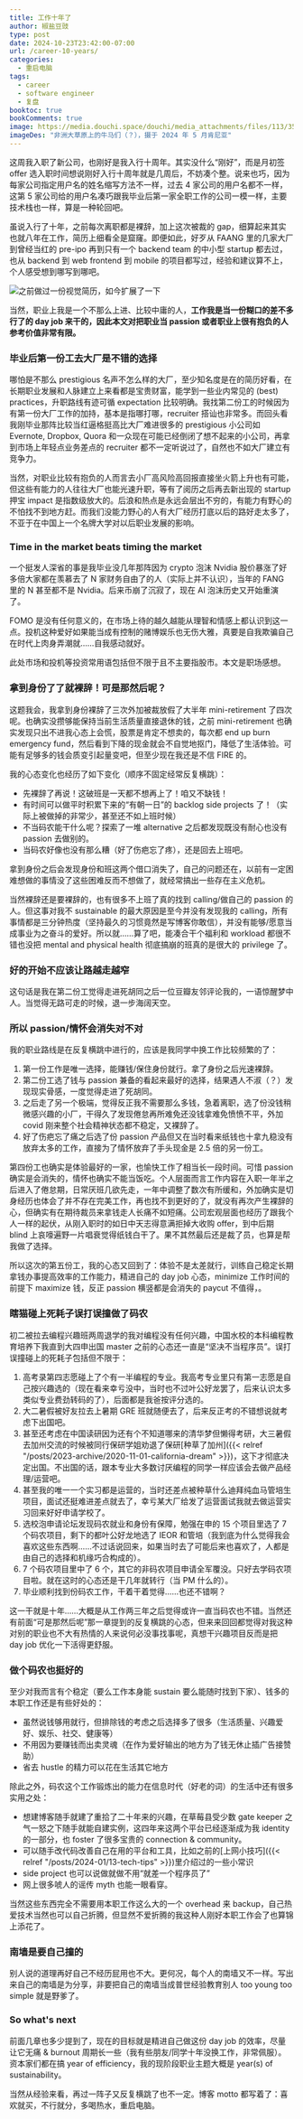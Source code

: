 ```yaml
---
title: 工作十年了
author: 椒盐豆豉
type: post
date: 2024-10-23T23:42:00-07:00
url: /career-10-years/
categories:
  - 重启电脑
tags:
  - career
  - software engineer
  - 复盘
booktoc: true
bookComments: true
image: https://media.douchi.space/douchi/media_attachments/files/113/354/613/699/827/426/original/c8e70f8c1a893124.png
imageDes: "非洲大草原上的牛马们（？），摄于 2024 年 5 月肯尼亚"
---
```


这周我入职了新公司，也刚好是我入行十周年。其实没什么“刚好”，而是月初签 offer 选入职时间想说刚好入行十周年就是几周后，不妨凑个整。说来也巧，因为每家公司指定用户名的姓名缩写方法不一样，过去 4 家公司的用户名都不一样，这第 5 家公司给的用户名凑巧跟我毕业后第一家全职工作的公司一模一样，主要技术栈也一样，算是一种轮回吧。

虽说入行了十年，之前每次离职都是裸辞，加上这次被裁的 gap，细算起来其实也就八年在工作，简历上细看全是窟窿。即便如此，好歹从 FAANG 里的几家大厂到曾经当红的 pre-ipo 再到只有一个 backend team 的中小型 startup 都去过，也从 backend 到 web frontend 到 mobile 的项目都写过，经验和建议算不上，个人感受想到哪写到哪吧。

![之前做过一份视觉简历，如今扩展了一下](https://media.douchi.space/douchi/media_attachments/files/113/361/012/248/084/128/original/e74b884f2b269474.png)

当然，职业上我是一个不那么上进、比较中庸的人，**工作我是当一份糊口的差不多行了的 day job 来干的，因此本文对把职业当 passion 或者职业上很有抱负的人参考价值非常有限。**

<!--more-->

### 毕业后第一份工去大厂是不错的选择
哪怕是不那么 prestigious 名声不怎么样的大厂，至少知名度是在的简历好看，在长期职业发展和人脉建立上来看都是宝贵财富，能学到一些业内常见的 (best) practices，升职路线有迹可循 expectation 比较明确。我找第二份工的时候因为有第一份大厂工作的加持，基本是指哪打哪，recruiter 搭讪也非常多。而回头看我刚毕业那阵比较当红逼格挺高比大厂难进很多的 prestigious 小公司如 Evernote, Dropbox, Quora 和一众现在可能已经倒闭了想不起来的小公司，再拿到市场上年轻点业务差点的 recruiter 都不一定听说过了，自然也不如大厂建立有竞争力。

当然，对职业比较有抱负的人而言去小厂高风险高回报直接坐火箭上升也有可能，但这些有能力的人往往大厂也能光速升职，等有了阅历之后再去新出现的 startup 押宝 impact 是指数级放大的。后浪和热点是永远会层出不穷的，有能力有野心的不怕找不到地方赶。而我们没能力野心的人有大厂经历打底以后的路好走太多了，不亚于在中国上一个名牌大学对以后职业发展的影响。

### Time in the market beats timing the market
一个挺发人深省的事是我毕业没几年那阵因为 crypto 泡沫 Nvidia 股价暴涨了好多倍大家都在羡慕去了 N 家财务自由了的人（实际上并不认识），当年的 FANG 里的 N 甚至都不是 Nvidia。后来币崩了沉寂了，现在 AI 泡沫历史又开始重演了。

FOMO 是没有任何意义的，在市场上待的越久越能从理智和情感上都认识到这一点。投机这种爱好如果能当成有控制的赌博娱乐也无伤大雅，真要是自我欺骗自己在时代上肉身弄潮就……自我感动就好。

此处市场和投机等投资常用语包括但不限于且不主要指股市。本文是职场感想。

### 拿到身份了了就裸辞！可是那然后呢？
这题我会，我拿到身份裸辞了三次外加被裁放假了大半年 mini-retirement 了四次呢。也确实没攒够能保持当前生活质量直接退休的钱，之前 mini-retirement 也确实发现只出不进我心态上会慌，股票是肯定不想卖的，每次都 end up burn emergency fund，然后看到下降的现金就会不自觉地抠门，降低了生活体验。可能有足够多的钱会质变引起量变吧，但至少现在我还是不信 FIRE 的。

我的心态变化也经历了如下变化（顺序不固定经常反复横跳）：
- 先裸辞了再说！这破班是一天都不想再上了！咱又不缺钱！
- 有时间可以做平时积累下来的“有朝一日”的 backlog side projects 了！（实际上被做掉的非常少，甚至还不如上班时候）
- 不当码农能干什么呢？探索了一堆 alternative 之后都发现既没有耐心也没有 passion 去做别的。
- 当码农好像也没有那么糟（好了伤疤忘了疼），还是回去上班吧。

拿到身份之后会发现身份和班这两个借口消失了，自己的问题还在，以前有一定困难想做的事情没了这些困难反而不想做了，就经常搞出一些存在主义危机。

当然裸辞还是要裸辞的，也有很多不上班了真的找到 calling/做自己的 passion 的人。但这事对我不 sustainable 的最大原因是至今并没有发现我的 calling，所有事情都是三分钟热度（坚持最久的习惯竟然是写博客你敢信），并没有能够/愿意当成事业为之奋斗的爱好。所以就……算了吧，能凑合干个福利和 workload 都很不错也没把 mental and physical health 彻底搞崩的班真的是很大的 privilege 了。

### 好的开始不应该让路越走越窄
这句话是我在第二份工觉得走进死胡同之后一位豆瓣友邻评论我的，一语惊醒梦中人。当觉得无路可走的时候，退一步海阔天空。

### 所以 passion/情怀会消失对不对
我的职业路线是在反复横跳中进行的，应该是我同学中换工作比较频繁的了：
1. 第一份工作是唯一选择，能赚钱/保住身份就行。拿了身份之后光速裸辞。
2. 第二份工选了钱与 passion 兼备的看起来最好的选择，结果遇人不淑（？）发现现实骨感，一度觉得走进了死胡同。
3. 之后走了另一个极端，觉得反正我不需要那么多钱，急着离职，选了份没钱稍微感兴趣的小厂，干得久了发现倦怠再所难免还没钱拿难免愤愤不平，外加 covid 刚来整个社会精神状态都不稳定，又裸辞了。
4. 好了伤疤忘了痛之后选了份 passion 产品但又在当时看来纸钱也十拿九稳没有放弃太多的工作，直接为了情怀放弃了手头现金是 2.5 倍的另一份工。

第四份工也确实是体验最好的一家，也愉快工作了相当长一段时间。可惜 passion 确实是会消失的，情怀也确实不能当饭吃。个人层面而言工作内容在入职一年半之后进入了倦怠期，日常厌班几欲先走，一年中调整了数次有所缓和，外加确实是切身经历也体会了并不存在完美工作，再也找不到更好的了，就没有再次产生裸辞的心，但确实有在期待裁员来拿钱走人长痛不如短痛。公司宏观层面也经历了跟我个人一样的起伏，从刚入职时的如日中天志得意满拒掉大收购 offer，到中后期 blind 上哀嚎遍野一片唱衰觉得纸钱白干了。果不其然最后还是裁了员，也算是帮我做了选择。

所以这次的第五份工，我的心态又回到了：体验不是太差就行，训练自己稳定长期拿钱办事提高效率的工作能力，精进自己的 day job 心态，minimize 工作时间的前提下 maximize 钱，反正 passion 横竖都是会消失的 paycut 不值得，。

### 瞎猫碰上死耗子误打误撞做了码农
初二被拉去编程兴趣班两周退学的我对编程没有任何兴趣，中国水校的本科编程教育培养下我直到大四申出国 master 之前的心态还一直是“坚决不当程序员”。误打误撞碰上的死耗子包括但不限于：
1. 高考录第四志愿碰上了个有一半编程的专业。我高考专业里只有第一志愿是自己按兴趣选的（现在看来幸亏没中，当时也不过叶公好龙罢了，后来认识太多类似专业费劲转码的了），后面都是我爸按评分选的。
2. 大二暑假被好友拉去上暑期 GRE 班就随便去了，后来反正考的不错想说就考虑下出国吧。
3. 甚至还考虑在中国读研因为还有个不知道哪来的清华梦但懒得考研，大三暑假去加州交流的时候被同行保研学姐劝退了保研[种草了加州]({{< relref "/posts/2023-archive/2020-11-01-california-dream" >}})，这下才彻底决定出国。不出国的话，跟本专业大多数讨厌编程的同学一样应该会去做产品经理/运营吧。
4. 甚至我的唯一一个实习都是运营的，当时还差点被种草什么迪拜纯血马管培生项目，面试还挺难进差点就去了，幸亏某大厂给发了运营面试我就去做运营实习回来好好申请学校了。
5. 选校泡申请论坛发现码农就业和身份有保障，勉强在申的 15 个项目里选了 7 个码农项目，剩下的都叶公好龙地选了 IEOR 和管培（我到底为什么觉得我会喜欢这些东西啊……不过话说回来，如果当时去了可能后来也喜欢了，人都是由自己的选择和机缘巧合构成的）。
6. 7 个码农项目里中了 6 个，其它的非码农项目申请全军覆没。只好去学码农项目啦。就在这时的心态还是干几年就转行（当 PM 什么的）。
7. 毕业顺利找到份码农工作，干着干着觉得……也还不错啊？

这一干就是十年……大概是从工作两三年之后觉得或许一直当码农也不错。当然还有前面“可是那然后呢”那一章提到的反复横跳的心态，但来来回回都觉得对我这种对别的职业也不大有热情的人来说何必没事找事呢，真想干兴趣项目反而是把 day job 优化一下活得更舒服。

### 做个码农也挺好的

至少对我而言有个稳定（要么工作本身能 sustain 要么能随时找到下家）、钱多的本职工作还是有些好处的：
- 虽然说钱够用就行，但排除钱的考虑之后选择多了很多（生活质量、兴趣爱好、娱乐、社交、健康等）
- 不用因为要赚钱而出卖灵魂（在作为爱好输出的地方为了钱无休止插广告接赞助）
- 省去 hustle 的精力可以花在生活其它地方

除此之外，码农这个工作锻炼出的能力在信息时代（好老的词）的生活中还有很多实用之处：
- 想建博客随手就建了重拾了二十年来的兴趣，在草莓县受少数 gate keeper 之气一怒之下随手就能自建实例，这四年来这两个平台已经逐渐成为我 identity 的一部分，也 foster 了很多宝贵的 connection & community。
- 可以随手改代码改善自己在用的平台和工具，比如之前的[上网小技巧]({{< relref "/posts/2024-01/13-tech-tips" >}})里介绍过的一些小常识
- side project 也可以说做就做不用“就差一个程序员了”
- 网上很多唬人的谣传 myth 也能一眼看穿。

当然这些东西完全不需要用本职工作这么大的一个 overhead 来 backup，自己热爱技术当然也可以自己折腾，但显然不爱折腾的我这种人刚好本职工作会了也算锦上添花了。

### 南墙是要自己撞的
别人说的道理再好自己不经历屁用也不大。更何况，每个人的南墙又不一样。写出来自己的南墙是为分享，非要把自己的南墙当成普世经验教育别人 too young too simple 就是野爹了。

### So what's next
前面几章也多少提到了，现在的目标就是精进自己做这份 day job 的效率，尽量让它无痛 & burnout 周期长一些（我有些朋友/同学十年没换工作，非常佩服）。资本家们都在搞 year of efficiency，我的现阶段职业主题大概是 year(s) of sustainability。

当然从经验来看，再过一阵子又反复横跳了也不一定。博客 motto 都写着了：喜欢就买，不行就分，多喝热水，重启电脑。